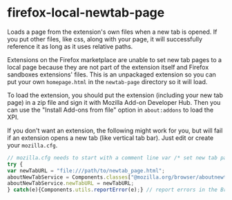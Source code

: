 # firefox-local-newtab-page
Loads a page from the extension's own files when a new tab is opened.
If you put other files, like css, along with your page, it will successfully reference it as long as it uses relative paths.

Extensions on the Firefox marketplace are unable to set new tab pages to a local page because they are not part of the extension itself and Firefox sandboxes extensions' files. This is an unpackaged extension so you can put your own `homepage.html` in the `newtab-page` directory so it will load.

To load the extension, you should put the extension (including your new tab page) in a zip file and sign it with Mozilla Add-on Developer Hub. Then you can use the "Install Add-ons from file" option in `about:addons` to load the XPI.

If you don't want an extension, the following might work for you, but will fail if an extension opens a new tab (like vertical tab bar). Just edit or create your `mozilla.cfg`.
```javascript
// mozilla.cfg needs to start with a comment line var /* set new tab page */
try {
var newTabURL = "file:///path/to/newtab_page.html";
aboutNewTabService = Components.classes["@mozilla.org/browser/aboutnewtab-service;1"].getService(Components.interfaces.nsIAboutNewTabService);
aboutNewTabService.newTabURL = newTabURL;
} catch(e){Components.utils.reportError(e);} // report errors in the Browser Console```
